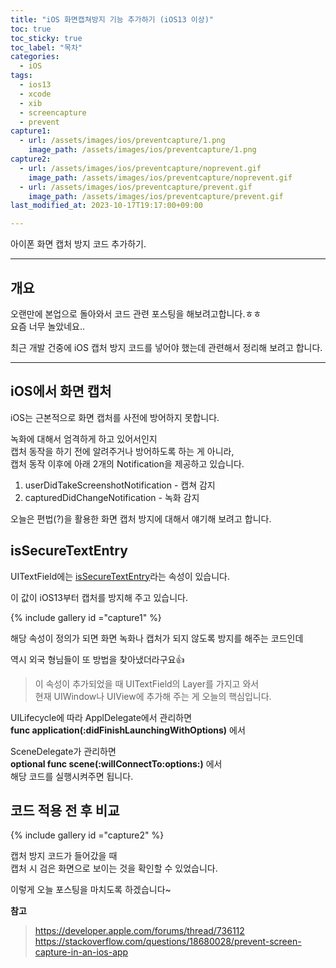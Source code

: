 ```yaml
---
title: "iOS 화면캡쳐방지 기능 추가하기 (iOS13 이상)"
toc: true
toc_sticky: true
toc_label: "목차"
categories:
  - iOS
tags:
  - ios13
  - xcode
  - xib
  - screencapture
  - prevent
capture1:
  - url: /assets/images/ios/preventcapture/1.png
    image_path: /assets/images/ios/preventcapture/1.png
capture2:
  - url: /assets/images/ios/preventcapture/noprevent.gif
    image_path: /assets/images/ios/preventcapture/noprevent.gif
  - url: /assets/images/ios/preventcapture/prevent.gif
    image_path: /assets/images/ios/preventcapture/prevent.gif
last_modified_at: 2023-10-17T19:17:00+09:00

---
```


아이폰 화면 캡처 방지 코드 추가하기.

---
## 개요

오랜만에 본업으로 돌아와서 코드 관련 포스팅을 해보려고합니다.ㅎㅎ  
요즘 너무 놀았네요..

최근 개발 건중에 iOS 캡처 방지 코드를 넣어야 했는데 관련해서 정리해 보려고 합니다.

---
## iOS에서 화면 캡처

iOS는 근본적으로 화면 캡처를 사전에 방어하지 못합니다.

녹화에 대해서 엄격하게 하고 있어서인지  
캡처 동작을 하기 전에 알려주거나 방어하도록 하는 게 아니라,  
캡처 동작 이후에 아래 2개의 Notification을 제공하고 있습니다.

1. userDidTakeScreenshotNotification - 캡쳐 감지
2. capturedDidChangeNotification - 녹화 감지

오늘은 편법(?)을 활용한 화면 캡처 방지에 대해서 얘기해 보려고 합니다.

## isSecureTextEntry

UITextField에는 [isSecureTextEntry](https://developer.apple.com/documentation/uikit/uitextinputtraits/1624427-issecuretextentry)라는 속성이 있습니다.

이 값이 iOS13부터 캡처를 방지해 주고 있습니다.

{% include gallery id ="capture1" %}

해당 속성이 정의가 되면 화면 녹화나 캡처가 되지 않도록 방지를 해주는 코드인데

역시 외국 형님들이 또 방법을 찾아냈더라구요👍

> 이 속성이 추가되었을 때 UITextField의 Layer를 가지고 와서  
> 현재 UIWindow나 UIView에 추가해 주는 게 오늘의 핵심입니다.

UILifecycle에 따라 ApplDelegate에서 관리하면  
**func application(:didFinishLaunchingWithOptions)** 에서

SceneDelegate가 관리하면  
**optional func scene(:willConnectTo:options:)** 에서  
해당 코드를 실행시켜주면 됩니다.

<script src="https://gist.github.com/choco0908/db0d10e06b5a4849f91be0e1b62681b8.js"></script>

## 코드 적용 전 후  비교

{% include gallery id ="capture2" %}

캡처 방지 코드가 들어갔을 때  
캡처 시 검은 화면으로 보이는 것을 확인할 수 있었습니다.

이렇게 오늘 포스팅을 마치도록 하겠습니다~

**참고**  
> https://developer.apple.com/forums/thread/736112  
> https://stackoverflow.com/questions/18680028/prevent-screen-capture-in-an-ios-app